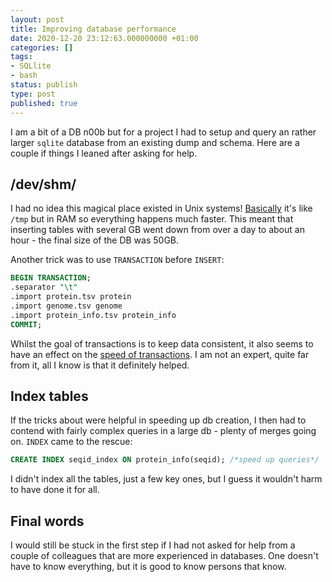 ```yaml
---
layout: post
title: Improving database performance
date: 2020-12-20 23:12:63.000000000 +01:00
categories: []
tags:
- SQLlite
- bash
status: publish
type: post
published: true
---
```


I am a bit of a DB n00b but for a project I had to setup and query an rather larger `sqlite` database from an existing dump and schema. Here are a couple if things I leaned after asking for help.

## /dev/shm/

I had no idea this magical place existed in Unix systems! [Basically](https://www.cyberciti.biz/tips/what-is-devshm-and-its-practical-usage.html) it's like `/tmp` but in RAM so everything happens much faster. This meant that inserting tables with several GB went down from over a day to about an hour - the final size of the DB was 50GB.

Another trick was to use `TRANSACTION` before `INSERT`:

```sql
BEGIN TRANSACTION;
.separator "\t"
.import protein.tsv protein
.import genome.tsv genome
.import protein_info.tsv protein_info
COMMIT;
```

Whilst the goal of transactions is to keep data consistent, it also seems to have an effect on the [speed of transactions](https://medium.com/factory-mind/speed-up-sql-bulk-insert-with-transactions-52b36bcc03a3). I am not an expert, quite far from it, all I know is that it definitely helped.

## Index tables

If the tricks about were helpful in speeding up db creation, I then had to contend with fairly complex queries in a large db - plenty of merges going on. `INDEX` came to the rescue:

```sql
CREATE INDEX seqid_index ON protein_info(seqid); /*speed up queries*/
```

I didn't index all the tables, just a few key ones, but I guess it wouldn't harm to have done it for all.

## Final words

I would still be stuck in the first step if I had not asked for help from a couple of colleagues that are more experienced in databases. One doesn't have to know everything, but it is good to know persons that know.